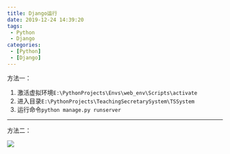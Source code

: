 ```yaml
---
title: Django运行
date: 2019-12-24 14:39:20
tags:
 - Python
 - Django
categories:
 - [Python]
 - [Django]
---
```

方法一：

1. 激活虚拟环境`E:\PythonProjects\Envs\web_env\Scripts\activate`  
2. 进入目录`E:\PythonProjects\TeachingSecretarySystem\TSSystem`  
3. 运行命令`python manage.py runserver`

---

方法二：
<!-- more -->
![](https://i.loli.net/2018/12/24/5c204f8cd9720.jpg)